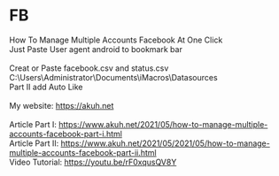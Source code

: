 # FB
How To Manage Multiple Accounts Facebook At One Click
<br>
Just Paste User agent android to bookmark bar
<br>
<br>
Creat or Paste facebook.csv and status.csv
<br>
C:\Users\Administrator\Documents\iMacros\Datasources
<br>
Part II add Auto Like
<br>
<br>
My website: https://akuh.net
<br>
<br>
Article Part I: https://www.akuh.net/2021/05/how-to-manage-multiple-accounts-facebook-part-i.html
<br>
Article Part II: https://www.akuh.net/2021/05/2021/05/how-to-manage-multiple-accounts-facebook-part-ii.html
<br>
Video Tutorial: https://youtu.be/rF0xqusQV8Y
